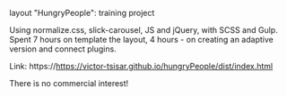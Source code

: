 layout "HungryPeople": training project

Using normalize.css, slick-carousel, JS and jQuery, with SCSS and Gulp.
Spent 7 hours on template the layout, 4 hours - on creating an adaptive version and connect plugins.

Link: https://https://victor-tsisar.github.io/hungryPeople/dist/index.html

There is no commercial interest!